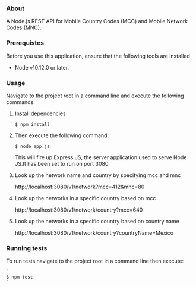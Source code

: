 ### About
A Node.js REST API for Mobile Country Codes (MCC) and Mobile Network Codes (MNC).


   

### Prerequistes
Before you use this application, ensure that the following tools are installed

* Node v10.12.0 or later.


### Usage
Navigate to the project root in a command line and execute the following commands.

1. Install dependencies

    `
    $ npm install
    `

2. Then execute the following command:

    `
    $ node app.js 
    `

    This will fire up Express JS, the server application used to serve Node JS.It has been set to run on port 3080


3. Look up the network name and country by specifying mcc and mnc

   http://localhost:3080/v1/network?mcc=412&mnc=80
  

4. Look up the networks in a specific country based on mcc

   http://localhost:3080/v1/network/country?mcc=640

5. Look up the networks in a specific country based on country name

   http://localhost:3080/v1/network/country?countryName=Mexico

### Running tests
To run tests navigate to the project root in a command line then execute:

    `
    $ npm test
    `

